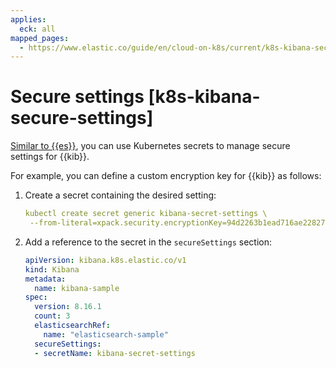 ```yaml
---
applies:
  eck: all
mapped_pages:
  - https://www.elastic.co/guide/en/cloud-on-k8s/current/k8s-kibana-secure-settings.html
---
```


# Secure settings [k8s-kibana-secure-settings]

[Similar to {{es}}](../../security/secure-settings.md), you can use Kubernetes secrets to manage secure settings for {{kib}}.

For example, you can define a custom encryption key for {{kib}} as follows:

1. Create a secret containing the desired setting:

    ```yaml
    kubectl create secret generic kibana-secret-settings \
     --from-literal=xpack.security.encryptionKey=94d2263b1ead716ae228277049f19975aff864fb4fcfe419c95123c1e90938cd
    ```

2. Add a reference to the secret in the `secureSettings` section:

    ```yaml
    apiVersion: kibana.k8s.elastic.co/v1
    kind: Kibana
    metadata:
      name: kibana-sample
    spec:
      version: 8.16.1
      count: 3
      elasticsearchRef:
        name: "elasticsearch-sample"
      secureSettings:
      - secretName: kibana-secret-settings
    ```


